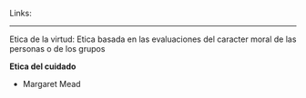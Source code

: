 Links:
___

Etica de la virtud: Etica basada en las evaluaciones del caracter moral de las personas o de los grupos

**Etica del cuidado**
- Margaret Mead

